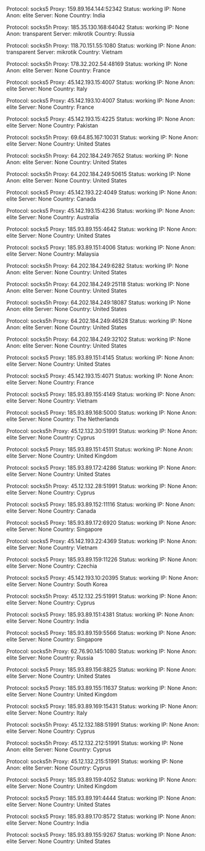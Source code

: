 Protocol: socks5
Proxy: 159.89.164.144:52342
Status: working
IP: None
Anon: elite
Server: None
Country: India

Protocol: socks5h
Proxy: 185.35.130.168:64042
Status: working
IP: None
Anon: transparent
Server: mikrotik
Country: Russia

Protocol: socks5h
Proxy: 118.70.151.55:1080
Status: working
IP: None
Anon: transparent
Server: mikrotik
Country: Vietnam

Protocol: socks5h
Proxy: 178.32.202.54:48169
Status: working
IP: None
Anon: elite
Server: None
Country: France

Protocol: socks5
Proxy: 45.142.193.15:4007
Status: working
IP: None
Anon: elite
Server: None
Country: Italy

Protocol: socks5
Proxy: 45.142.193.10:4007
Status: working
IP: None
Anon: elite
Server: None
Country: France

Protocol: socks5
Proxy: 45.142.193.15:4225
Status: working
IP: None
Anon: elite
Server: None
Country: Pakistan

Protocol: socks5h
Proxy: 69.64.85.167:10031
Status: working
IP: None
Anon: elite
Server: None
Country: United States

Protocol: socks5h
Proxy: 64.202.184.249:7652
Status: working
IP: None
Anon: elite
Server: None
Country: United States

Protocol: socks5h
Proxy: 64.202.184.249:50615
Status: working
IP: None
Anon: elite
Server: None
Country: United States

Protocol: socks5
Proxy: 45.142.193.22:4049
Status: working
IP: None
Anon: elite
Server: None
Country: Canada

Protocol: socks5
Proxy: 45.142.193.15:4236
Status: working
IP: None
Anon: elite
Server: None
Country: Australia

Protocol: socks5
Proxy: 185.93.89.155:4642
Status: working
IP: None
Anon: elite
Server: None
Country: United States

Protocol: socks5
Proxy: 185.93.89.151:4006
Status: working
IP: None
Anon: elite
Server: None
Country: Malaysia

Protocol: socks5h
Proxy: 64.202.184.249:6282
Status: working
IP: None
Anon: elite
Server: None
Country: United States

Protocol: socks5h
Proxy: 64.202.184.249:25118
Status: working
IP: None
Anon: elite
Server: None
Country: United States

Protocol: socks5h
Proxy: 64.202.184.249:18087
Status: working
IP: None
Anon: elite
Server: None
Country: United States

Protocol: socks5h
Proxy: 64.202.184.249:46528
Status: working
IP: None
Anon: elite
Server: None
Country: United States

Protocol: socks5h
Proxy: 64.202.184.249:32102
Status: working
IP: None
Anon: elite
Server: None
Country: United States

Protocol: socks5
Proxy: 185.93.89.151:4145
Status: working
IP: None
Anon: elite
Server: None
Country: United States

Protocol: socks5
Proxy: 45.142.193.15:4071
Status: working
IP: None
Anon: elite
Server: None
Country: France

Protocol: socks5
Proxy: 185.93.89.155:4149
Status: working
IP: None
Anon: elite
Server: None
Country: Vietnam

Protocol: socks5
Proxy: 185.93.89.168:5000
Status: working
IP: None
Anon: elite
Server: None
Country: The Netherlands

Protocol: socks5h
Proxy: 45.12.132.30:51991
Status: working
IP: None
Anon: elite
Server: None
Country: Cyprus

Protocol: socks5
Proxy: 185.93.89.151:4511
Status: working
IP: None
Anon: elite
Server: None
Country: United Kingdom

Protocol: socks5
Proxy: 185.93.89.172:4286
Status: working
IP: None
Anon: elite
Server: None
Country: United States

Protocol: socks5h
Proxy: 45.12.132.28:51991
Status: working
IP: None
Anon: elite
Server: None
Country: Cyprus

Protocol: socks5
Proxy: 185.93.89.152:11116
Status: working
IP: None
Anon: elite
Server: None
Country: Canada

Protocol: socks5
Proxy: 185.93.89.172:6920
Status: working
IP: None
Anon: elite
Server: None
Country: Singapore

Protocol: socks5
Proxy: 45.142.193.22:4369
Status: working
IP: None
Anon: elite
Server: None
Country: Vietnam

Protocol: socks5
Proxy: 185.93.89.159:11226
Status: working
IP: None
Anon: elite
Server: None
Country: Czechia

Protocol: socks5
Proxy: 45.142.193.10:20395
Status: working
IP: None
Anon: elite
Server: None
Country: South Korea

Protocol: socks5h
Proxy: 45.12.132.25:51991
Status: working
IP: None
Anon: elite
Server: None
Country: Cyprus

Protocol: socks5
Proxy: 185.93.89.151:4381
Status: working
IP: None
Anon: elite
Server: None
Country: India

Protocol: socks5
Proxy: 185.93.89.159:5566
Status: working
IP: None
Anon: elite
Server: None
Country: Singapore

Protocol: socks5h
Proxy: 62.76.90.145:1080
Status: working
IP: None
Anon: elite
Server: None
Country: Russia

Protocol: socks5
Proxy: 185.93.89.156:8825
Status: working
IP: None
Anon: elite
Server: None
Country: United States

Protocol: socks5
Proxy: 185.93.89.155:11637
Status: working
IP: None
Anon: elite
Server: None
Country: United Kingdom

Protocol: socks5
Proxy: 185.93.89.169:15431
Status: working
IP: None
Anon: elite
Server: None
Country: Italy

Protocol: socks5h
Proxy: 45.12.132.188:51991
Status: working
IP: None
Anon: elite
Server: None
Country: Cyprus

Protocol: socks5h
Proxy: 45.12.132.212:51991
Status: working
IP: None
Anon: elite
Server: None
Country: Cyprus

Protocol: socks5h
Proxy: 45.12.132.215:51991
Status: working
IP: None
Anon: elite
Server: None
Country: Cyprus

Protocol: socks5
Proxy: 185.93.89.159:4052
Status: working
IP: None
Anon: elite
Server: None
Country: United Kingdom

Protocol: socks5
Proxy: 185.93.89.191:4444
Status: working
IP: None
Anon: elite
Server: None
Country: United States

Protocol: socks5
Proxy: 185.93.89.170:8572
Status: working
IP: None
Anon: elite
Server: None
Country: India

Protocol: socks5
Proxy: 185.93.89.155:9267
Status: working
IP: None
Anon: elite
Server: None
Country: United States

